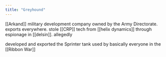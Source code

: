 ```yaml
---
title: "Greyhound"
---
```


[[Arkand]] military development company owned by the Army Directorate. exports everywhere. stole [[CRP]] tech from [[helix dynamics]] through espionage in [[delsin]]. allegedly

developed and exported the Sprinter tank used by basically everyone in the [[Ribbon War]]
